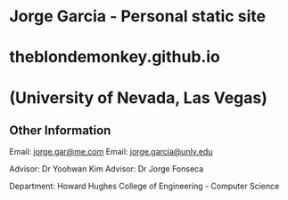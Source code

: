 # Jorge Garcia - Personal static site
# theblondemonkey.github.io
# (University of Nevada, Las Vegas)


## Other Information
Email: jorge.gar@me.com
Email: jorge.garcia@unlv.edu

Advisor: Dr Yoohwan Kim
Advisor: Dr Jorge Fonseca

Department: Howard Hughes College of Engineering - Computer Science


